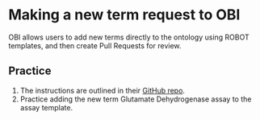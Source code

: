 # Making a new term request to OBI

OBI allows users to add new terms directly to the ontology using ROBOT templates, and then create Pull Requests for review.  

## Practice 
1. The instructions are outlined in their [GitHub repo](https://github.com/obi-ontology/obi).
1. Practice adding the new term Glutamate Dehydrogenase assay to the assay template.